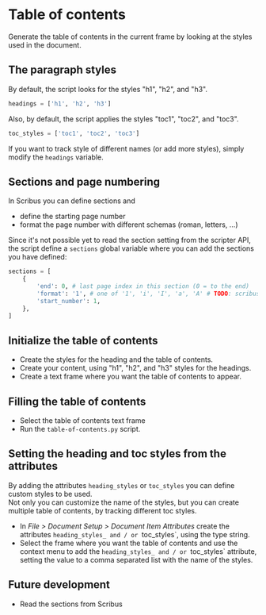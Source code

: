 # Table of contents

Generate the table of contents in the current frame by looking at the styles used in the document.

## The paragraph styles

By default, the script looks for the styles "h1", "h2", and "h3".

```py
headings = ['h1', 'h2', 'h3']
```

Also, by default, the script applies the styles "toc1", "toc2", and "toc3".

```py
toc_styles = ['toc1', 'toc2', 'toc3']
```

If you want to track style of different names (or add more styles), simply modify the `headings` variable.

## Sections and page numbering

In Scribus you can define sections and

- define the starting page number
- format the page number with different schemas (roman, letters, ...)

Since it's not possible yet to read the section setting from the scripter API, the script define a `sections` global variable where you can add the sections you have defined:

```py
sections = [
    {
        'end': 0, # last page index in this section (0 = to the end)
        'format': '1', # one of '1', 'i', 'I', 'a', 'A' # TODO: scribus has more possible formats
        'start_number': 1,
    },
]
```

## Initialize the table of contents

- Create the styles for the heading and the table of contents.
- Create your content, using "h1", "h2", and "h3" styles for the headings.
- Create a text frame where you want the table of contents to appear.

## Filling the table of contents

- Select the table of contents text frame
- Run the `table-of-contents.py` script.

## Setting the heading and toc styles from the attributes

By adding the attributes `heading_styles` or `toc_styles` you can define custom styles to be used.  
Not only you can customize the name of the styles, but you can create multiple table of contents, by tracking different toc styles.

- In _File > Document Setup > Document Item Attributes_ create the attributes `heading_styles_ and / or `toc_styles`, using the type string.
- Select the frame where you want the table of contents and use the context menu to add the `heading_styles_ and / or `toc_styles` attribute, setting the value to a comma separated list with the name of the styles.

## Future development

- Read the sections from Scribus
